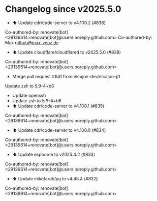 # Changelog since v2025.5.0
- ⬆️ Update cdr/code-server to v4.100.2 (#836)

Co-authored-by: renovate[bot] <29139614+renovate[bot]@users.noreply.github.com>
Co-authored-by: Max <github@max-venz.de> 
- ⬆️ Update cloudflare/cloudflared to v2025.5.0 (#838)

Co-authored-by: renovate[bot] <29139614+renovate[bot]@users.noreply.github.com> 
- Merge pull request #841 from elcajon-dev/elcajon-p1

Update zsh to 5.9-4+b6 
- Update openssh 
- Update zsh to 5.9-4+b6 
- ⬆️ Update cdr/code-server to v4.100.1 (#835)

Co-authored-by: renovate[bot] <29139614+renovate[bot]@users.noreply.github.com> 
- ⬆️ Update cdr/code-server to v4.100.0 (#834)

Co-authored-by: renovate[bot] <29139614+renovate[bot]@users.noreply.github.com> 
- ⬆️ Update esphome to v2025.4.2 (#833)

Co-authored-by: renovate[bot] <29139614+renovate[bot]@users.noreply.github.com> 
- ⬆️ Update mikefarah/yq to v4.45.4 (#832)

Co-authored-by: renovate[bot] <29139614+renovate[bot]@users.noreply.github.com> 
